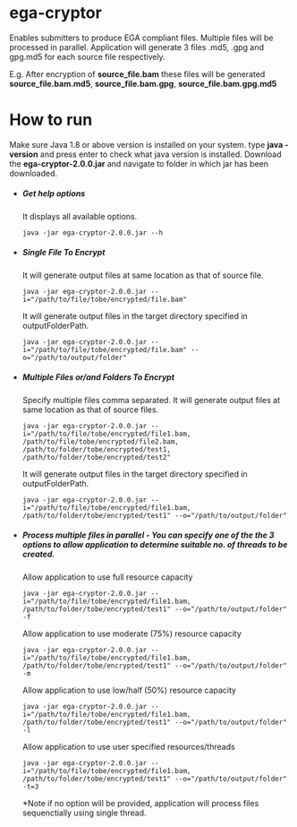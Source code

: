 # ega-cryptor
Enables submitters to produce EGA compliant files. Multiple files will be processed in parallel.
Application will generate 3 files .md5, .gpg and gpg.md5 for each source file respectively.

E.g. After encryption of **source_file.bam** these files will be generated **source_file.bam.md5**, **source_file.bam.gpg**, **source_file.bam.gpg.md5** 

# How to run
Make sure Java 1.8 or above version is installed on your system. type **java -version** and press enter to
check what java version is installed. Download the **ega-cryptor-2.0.0.jar** and navigate to folder in which jar has been downloaded.
- ##### Get help options
  It displays all available options.
  ```
  java -jar ega-cryptor-2.0.0.jar --h
  ```
- ##### Single File To Encrypt
  It will generate output files at same location as that of source file.
  ```
  java -jar ega-cryptor-2.0.0.jar --i="/path/to/file/tobe/encrypted/file.bam"
  ```
  It will generate output files in the target directory specified in outputFolderPath.
  ```
  java -jar ega-cryptor-2.0.0.jar --i="/path/to/file/tobe/encrypted/file.bam" --o="/path/to/output/folder"
  ```
- ##### Multiple Files or/and Folders To Encrypt
  Specify multiple files comma separated. It will generate output files at same location as that of source files.
  ```
  java -jar ega-cryptor-2.0.0.jar --i="/path/to/file/tobe/encrypted/file1.bam, /path/to/file/tobe/encrypted/file2.bam, /path/to/folder/tobe/encrypted/test1, /path/to/folder/tobe/encrypted/test2"
  ```
  It will generate output files in the target directory specified in outputFolderPath.
  ```
  java -jar ega-cryptor-2.0.0.jar --i="/path/to/file/tobe/encrypted/file1.bam, /path/to/folder/tobe/encrypted/test1" --o="/path/to/output/folder"
  ```
- ##### Process multiple files in parallel - You can specify one of the the 3 options to allow application to   determine suitable no. of threads to be created.
  Allow application to use full resource capacity
  ```  
  java -jar ega-cryptor-2.0.0.jar --i="/path/to/file/tobe/encrypted/file1.bam, /path/to/folder/tobe/encrypted/test1" --o="/path/to/output/folder" -f
  ```
  Allow application to use moderate (75%) resource capacity
  ```  
  java -jar ega-cryptor-2.0.0.jar --i="/path/to/file/tobe/encrypted/file1.bam, /path/to/folder/tobe/encrypted/test1" --o="/path/to/output/folder" -m
  ```
  Allow application to use low/half (50%) resource capacity
  ```  
  java -jar ega-cryptor-2.0.0.jar --i="/path/to/file/tobe/encrypted/file1.bam, /path/to/folder/tobe/encrypted/test1" --o="/path/to/output/folder" -l
  ```
  Allow application to use user specified resources/threads
  ```  
  java -jar ega-cryptor-2.0.0.jar --i="/path/to/file/tobe/encrypted/file1.bam, /path/to/folder/tobe/encrypted/test1" --o="/path/to/output/folder" -t=3
  ```
  *Note if no option will be provided, application will process files sequenctially using single thread.